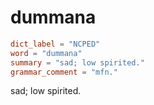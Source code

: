 # dummana

``` toml
dict_label = "NCPED"
word = "dummana"
summary = "sad; low spirited."
grammar_comment = "mfn."
```

sad; low spirited.

